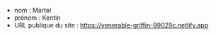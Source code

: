 - nom : Martel
- prénom : Kentin
- URL publique du site : https://venerable-griffin-99029c.netlify.app


